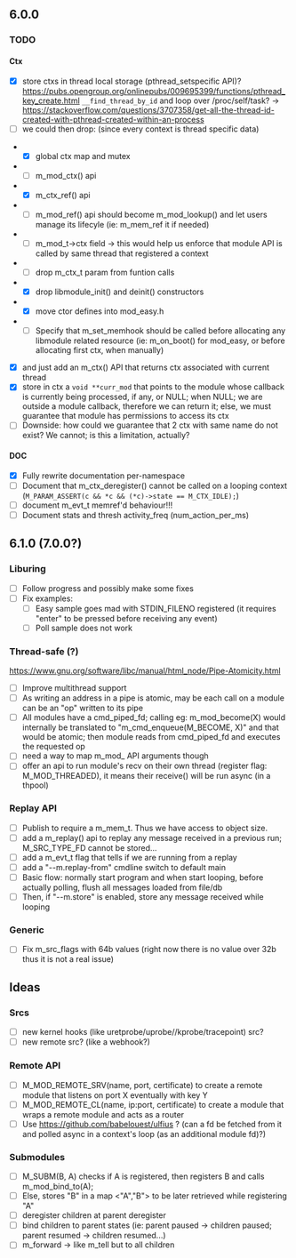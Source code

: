 ## 6.0.0

### TODO

#### Ctx

- [x] store ctxs in thread local storage (pthread_setspecific API)? https://pubs.opengroup.org/onlinepubs/009695399/functions/pthread_key_create.html `__find_thread_by_id` and loop over /proc/self/task? -> https://stackoverflow.com/questions/3707358/get-all-the-thread-id-created-with-pthread-created-within-an-process
- [ ] we could then drop: (since every context is thread specific data)
- - [x] global ctx map and mutex
- - [ ] m_mod_ctx() api
- - [x] m_ctx_ref() api
- - [ ] m_mod_ref() api should become m_mod_lookup() and let users manage its lifecyle (ie: m_mem_ref it if needed)
- - [ ] m_mod_t->ctx field -> this would help us enforce that module API is called by same thread that registered a context
- - [ ] drop m_ctx_t param from funtion calls
- - [x] drop libmodule_init() and deinit() constructors
- - [x] move ctor defines into mod_easy.h
- - [ ] Specify that m_set_memhook should be called before allocating any libmodule related resource (ie: m_on_boot() for mod_easy, or before allocating first ctx, when manually)
- [x] and just add an m_ctx() API that returns ctx associated with current thread
- [x] store in ctx a `void **curr_mod` that points to the module whose callback is currently being processed, if any, or NULL; when NULL; we are outside a module callback, therefore we can return it; else, we must guarantee that module has permissions to access its ctx
- [ ] Downside: how could we guarantee that 2 ctx with same name do not exist? We cannot; is this a limitation, actually?

#### DOC

- [x] Fully rewrite documentation per-namespace
- [ ] Document that m_ctx_deregister() cannot be called on a looping context (`M_PARAM_ASSERT(c && *c && (*c)->state == M_CTX_IDLE);`)
- [ ] document m_evt_t memref'd behaviour!!!
- [ ] Document stats and thresh activity_freq (num_action_per_ms)

## 6.1.0 (7.0.0?)

### Liburing

- [ ] Follow progress and possibly make some fixes
- [ ] Fix examples: 
  - [ ] Easy sample goes mad with STDIN_FILENO registered (it requires "enter" to be pressed before receiving any event)
  - [ ] Poll sample does not work

### Thread-safe (?)

https://www.gnu.org/software/libc/manual/html_node/Pipe-Atomicity.html

- [ ] Improve multithread support
- [ ] As writing an address in a pipe is atomic, may be each call on a module can be an "op" written to its pipe
- [ ] All modules have a cmd_piped_fd; calling eg: m_mod_become(X) would internally be translated to "m_cmd_enqueue(M_BECOME, X)" and that would be atomic;
  then module reads from cmd_piped_fd and executes the requested op
- [ ] need a way to map m_mod_ API arguments though
- [ ] offer an api to run module's recv on their own thread (register flag: M_MOD_THREADED), it means their receive() will be run async (in a thpool)

### Replay API

- [ ] Publish to require a m_mem_t. Thus we have access to object size.
- [ ] add a m_replay() api to replay any message received in a previous run; M_SRC_TYPE_FD cannot be stored...
- [ ] add a m_evt_t flag that tells if we are running from a replay  
- [ ] add a "--m.replay-from" cmdline switch to default main
- [ ] Basic flow: normally start program and when start looping, before actually polling, flush all messages loaded from file/db
- [ ] Then, if "--m.store" is enabled, store any message received while looping

### Generic

- [ ] Fix m_src_flags with 64b values (right now there is no value over 32b thus it is not a real issue)

## Ideas

### Srcs

- [ ] new kernel hooks (like uretprobe/uprobe//kprobe/tracepoint) src?
- [ ] new remote src? (like a webhook?)

### Remote API

- [ ] M_MOD_REMOTE_SRV(name, port, certificate) to create a remote module that listens on port X eventually with key Y 
- [ ] M_MOD_REMOTE_CL(name, ip:port, certificate) to create a module that wraps a remote module and acts as a router
- [ ] Use https://github.com/babelouest/ulfius ? (can a fd be fetched from it and polled async in a context's loop (as an additional module fd)?)

### Submodules

- [ ] M_SUBM(B, A) checks if A is registered, then registers B and calls m_mod_bind_to(A);
- [ ] Else, stores "B" in a map <"A","B"> to be later retrieved while registering "A"  
- [ ] deregister children at parent deregister
- [ ] bind children to parent states (ie: parent paused -> children paused; parent resumed -> children resumed...)
- [ ] m_forward -> like m_tell but to all children
